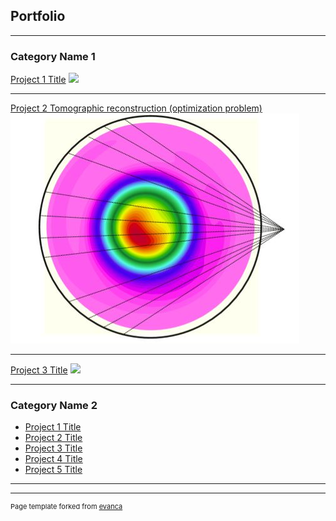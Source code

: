 ## Portfolio

---

### Category Name 1 

[Project 1 Title](/sample_page)
<img src="images/dummy_thumbnail.jpg?raw=true"/>

---
[Project 2 Tomographic reconstruction (optimization problem)](/pdf/SXR_RF.pdf)
<img src="images/SXR_T2R.jpg"/>

---
[Project 3 Title](http://example.com/)
<img src="images/dummy_thumbnail.jpg?raw=true"/>

---

### Category Name 2

- [Project 1 Title](http://example.com/)
- [Project 2 Title](http://example.com/)
- [Project 3 Title](http://example.com/)
- [Project 4 Title](http://example.com/)
- [Project 5 Title](http://example.com/)

---




---
<p style="font-size:11px">Page template forked from <a href="https://github.com/evanca/quick-portfolio">evanca</a></p>
<!-- Remove above link if you don't want to attibute -->
